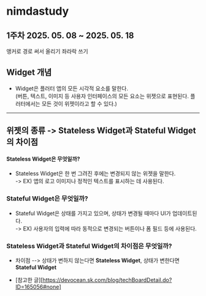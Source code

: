 # nimdastudy
1주차 2025. 05. 08 ~ 2025. 05. 18<br>
---
앵커로 경로 써서 올리기 좌라락 쓰기<br>
## Widget 개념
* Widget은 플러터 앱의 모든 시각적 요소를 말한다.<br>
(버튼, 텍스트, 이미지 등 사용자 인터페이스의 모든 요소는 위젯으로 표현된다. 플러터에서는 모든 것이 위젯이라고 할 수 있다.)<br>

* * *

## 위젯의 종류 -> Stateless Widget과 Stateful Widget의 차이점

#### Stateless Widget은 무엇일까?
* Stateless Widget은 한 번 그려진 후에는 변경되지 않는 위젯을 말한다.<br>
-> EX) 앱의 로고 이미지나 정적인 텍스트를 표시하는 데 사용된다.

### Stateful Widget은 무엇일까?
* Stateful Widget은 상태를 가지고 있으며, 상태가 변경될 때마다 UI가 업데이트된다.<br>
-> EX) 사용자의 입력에 따라 동적으로 변경되는 버튼이나 폼 필드 등에 사용된다.

### Stateless Widget과 Stateful Widget의 차이점은 무엇일까?
* 차이점 --> 상태가 변하지 않는다면  **Stateless Widget**, 상태가 변한다면 **Stateful Widget** <br>

+ [참고한 글][https://devocean.sk.com/blog/techBoardDetail.do?ID=165056#none]



